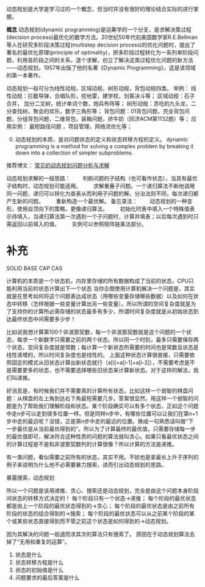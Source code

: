 动态规划是大学是学习过的一个概念，但当时并没有很好的理论结合实际的进行掌握。

**概念**
动态规划(dynamic programming)是运筹学的一个分支，是求解决策过程(decision process)最优化的数学方法。20世纪50年代初美国数学家R.E.Bellman等人在研究多阶段决策过程(multistep decision process)的优化问题时，提出了著名的最优化原理(principle of optimality)，把多阶段过程转化为一系列单阶段问题，利用各阶段之间的关系，逐个求解，创立了解决这类过程优化问题的新方法——动态规划。1957年出版了他的名著《Dynamic Programming》，这是该领域的第一本著作。

动态规划一般可分为线性动规，区域动规，树形动规，背包动规四类。
举例：
线性动规：拦截导弹，合唱队形，挖地雷，建学校，剑客决斗等；
区域动规：石子合并， 加分二叉树，统计单词个数，炮兵布阵等；
树形动规：贪吃的九头龙，二分查找树，聚会的欢乐，数字三角形等；
背包问题：01背包问题，完全背包问题，分组背包问题，二维背包，装箱问题，挤牛奶（同济ACM第1132题）等；
应用实例：
最短路径问题 ，项目管理，网络流优化等；

0. 动态规划的本质，是对问题状态的定义和状态转移方程的定义。
dynamic programming is a method for solving a complex problem by breaking it down into a collection of simpler subproblems.



推荐博文：
[常见的动态规划问题分析与求解](http://www.cnblogs.com/wuyuegb2312/p/3281264.html)

动态规划求解的一般思路： 
　　判断问题的子结构（也可看作状态），当具有最优子结构时，动态规划可能适用。
　　求解重叠子问题。一个递归算法不断地调用同一问题，递归可以转化为查表从而利用子问题的解。分治法则不同，每次递归都产生新的问题。
　　重新构造一个最优解。
备忘录法：
　　动态规划的一种变形，使用自顶向下的策略，更像递归算法。
　　初始化时表中填入一个特殊值表示待填入，当递归算法第一次遇到一个子问题时，计算并填表；以后每次遇到时只需返回以前填入的值。
　　实例可以参照矩阵链乘法部分。



 
# 补充 #

SOLID
BASE
CAP
CAS


计算机的本质是一个状态机，内存里存储的所有数据构成了当前的状态，CPU只能利用当前的状态计算出下一个状态
当你企图使用计算机解决一个问题是，其实就是在思考如何将这个问题表达成状态（用哪些变量存储哪些数据）以及如何在状态中转移（怎样根据一些变量计算出另一些变量）。所以所谓的空间复杂度就是为了支持你的计算所必需存储的状态最多有多少，所谓时间复杂度就是从初始状态到达最终状态中间需要多少步！

比如说我想计算第100个非波那契数，每一个非波那契数就是这个问题的一个状态，每求一个新数字只需要之前的两个状态。所以同一个时刻，最多只需要保存两个状态，空间复杂度就是常数；每计算一个新状态所需要的时间也是常数且状态是线性递增的，所以时间复杂度也是线性的。
上面这种状态计算很直接，只需要依照固定的模式从旧状态计算出新状态就行（a[i]=a[i-1]+a[i-2]），不需要考虑是不是需要更多的状态，也不需要选择哪些旧状态来计算新状态。对于这样的解法，我们叫递推。

好消息是，有时候我们并不需要真的计算所有状态，比如这样一个弱智的棋盘问题：从棋盘的左上角到达右下角最短需要几步。答案很显然，用这样一个弱智的问题是为了帮助我们理解阶段和状态。某个阶段确实可以有多个状态，正如这个问题中走n步可以走到很多位置一样。但是同样n步中，有哪些位置可以让我们在第n+1步中走的最远呢？没错，正是第n步中走的最远的位置。换成一句熟悉话叫做“下一步最优是从当前最优得到的”。所以为了计算最终的最优值，只需要存储每一步的最优值即可，解决符合这种性质的问题的算法就叫贪心。如果只看最优状态之间的计算过程是不是和非波那契数列的计算很像？所以计算的方法是递推。

有一类问题，看似需要之前所有的状态，其实不用。不妨也是拿最长上升子序列的例子来说明为什么他不必需要暴力搜索，进而引出动态规划的思路。

暴露搜索，动态规划


所以一个问题是该用递推、贪心、搜索还是动态规划，完全是由这个问题本身阶段间状态的转移方式决定的！
每个阶段只有一个状态->递推；
每个阶段的最优状态都是由上一个阶段的最优状态得到的->贪心；
每个阶段的最优状态是由之前所有阶段的状态的组合得到的->搜索；
每个阶段的最优状态可以从之前某个阶段的某个或某些状态直接得到而不管之前这个状态是如何得到的->动态规划。

因为其解决的问题一般退而求其次的算法只有搜索了。
原因在于动态规划算法去掉了“无用和重复的运算”。

1. 状态是什么
2. 状态转移方程是什么
3. 状态的初始值是什么
4. 问题要求的最后答案是什么


